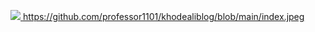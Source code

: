 [<img src="[https://github.com/index.jpeg](https://github.com/professor1101/khodealiblog/blob/main/index.jpeg)https://github.com/professor1101/khodealiblog/blob/main/index.jpeg">
](https://github.com/professor1101/khodealiblog/blob/main/index.jpeg)https://github.com/professor1101/khodealiblog/blob/main/index.jpeg
